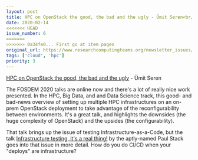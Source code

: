 ```yaml
---
layout: post
title: HPC on OpenStack the good, the bad and the ugly - Ümit Seren<br/>
date: 2020-02-14
<<<<<<< HEAD
issue_number: 6
=======
>>>>>>> 0a34fe0... First go at item pages
original_url: https://www.researchcomputingteams.org/newsletter_issues/0006
tags: ['cloud', 'hpc']
priority: 3
---
```


<!-- markdownlint-disable MD033 -->
<!-- markdownlint-disable MD041 -->
<!-- markdownlint-disable MD049 -->

[HPC on OpenStack the good, the bad and the ugly](https://fosdem.org/2020/schedule/event/hpc_openstack/) - Ümit Seren<br/>

The FOSDEM 2020 talks are online now and there's a lot of really nice work presented.  In the HPC, Big Data, and and Data Science track, this good- and bad-news overview of setting up multiple HPC infrastructures on an on-prem OpenStack deployment to take advantage of the reconfigurability between environments.  It's a great talk, and highlights the downsides (the huge complexity of OpenStack) and the upsides (the configurability).

That talk brings up the issue of testing Infrastructure-as-a-Code, but the talk [Infrastructure testing, it's a real thing!](https://fosdem.org/2020/schedule/event/infratesting/) by the aptly-named Paul Stack goes into that issue in more detail.  How do you do CI/CD when your "deploys" are infrastructure?
